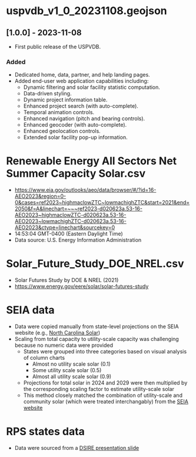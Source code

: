 

# uspvdb_v1_0_20231108.geojson
## [1.0.0] - 2023-11-08
- First public release of the USPVDB.

### Added
- Dedicated home, data, partner, and help landing pages.
- Added end-user web application capabilities including:
	- Dynamic filtering and solar facility statistic computation.
	- Data-driven styling.
	- Dynamic project information table.
	- Enhanced project search (with auto-complete).
	- Temporal animation controls.
	- Enhanced navigation (pitch and bearing controls).
	- Enhanced geocoder (with auto-complete).
	- Enhanced geolocation controls.
	- Extended solar facility pop-up information.

# Renewable Energy All Sectors Net Summer Capacity Solar.csv
- https://www.eia.gov/outlooks/aeo/data/browser/#/?id=16-AEO2023&region=0-0&cases=ref2023~highmaclowZTC~lowmachighZTC&start=2021&end=2050&f=A&linechart=~~~ref2023-d020623a.53-16-AEO2023~highmaclowZTC-d020623a.53-16-AEO2023~lowmachighZTC-d020623a.53-16-AEO2023&ctype=linechart&sourcekey=0
- 14:53:04 GMT-0400 (Eastern Daylight Time)
- Data source: U.S. Energy Information Administration

# Solar_Future_Study_DOE_NREL.csv
- Solar Futures Study by DOE & NREL (2021)
- https://www.energy.gov/eere/solar/solar-futures-study

# SEIA data

- Data were copied manually from state-level projections on the SEIA website (e.g., [North Carolina Solar](https://www.seia.org/state-solar-policy/north-carolina-solar))
- Scaling from total capacity to utility-scale capacity was challenging because no numeric data were provided
	- States were grouped into three categories based on visual analysis of column charts
		- Almost no utility scale solar (0.1)
		- Some utility scale solar (0.5)
		- Almost all utility scale solar (0.9)
	- Projections for total solar in 2024 and 2029 were then multiplied by the corresponding scaling factor to estimate utility-scale solar
	- This method closely matched the combination of utility-scale and community solar (which were treated interchangably) from the [SEIA website](https://www.seia.org/solar-industry-research-data)

# RPS states data

- Data were sourced from a [DSIRE presentation slide](https://ncsolarcen-prod.s3.amazonaws.com/wp-content/uploads/2023/12/RPS-CES-Dec2023-1.pdf)

